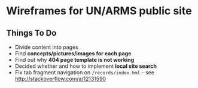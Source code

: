 # Wireframes for UN/ARMS public site

## Things To Do

* Divide content into pages
* Find **concepts/pictures/images for each page**
* Find out why **404 page template is not working**
* Decided whether and how to implement **local site search**
* Fix tab fragment navigation on `/records/index.hml` - see http://stackoverflow.com/a/12131590